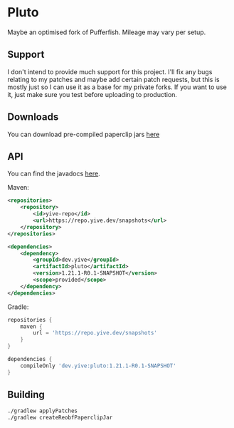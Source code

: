 # Pluto
Maybe an optimised fork of Pufferfish. Mileage may vary per setup.

## Support
I don't intend to provide much support for this project. I'll fix any bugs relating to my patches and maybe add certain patch requests, but this is mostly just so I can use it as a base for my private forks. If you want to use it, just make sure you test before uploading to production.

## Downloads
You can download pre-compiled paperclip jars [here](https://ci.yive.dev/job/Pluto/)

## API
You can find the javadocs [here](https://repo.yive.dev/javadoc/snapshots/dev/yive/pluto/pluto-api/1.20.4-R0.1-SNAPSHOT).

Maven:
```xml
<repositories>
    <repository>
        <id>yive-repo</id>
        <url>https://repo.yive.dev/snapshots</url>
    </repository>
</repositories>

<dependencies>
    <dependency>
        <groupId>dev.yive</groupId>
        <artifactId>pluto</artifactId>
        <version>1.21.1-R0.1-SNAPSHOT</version>
        <scope>provided</scope>
    </dependency>
</dependencies>
```
Gradle:
```groovy
repositories {
    maven {
        url = 'https://repo.yive.dev/snapshots'
    }
}

dependencies {
    compileOnly 'dev.yive:pluto:1.21.1-R0.1-SNAPSHOT'
}
```

## Building

```bash
./gradlew applyPatches
./gradlew createReobfPaperclipJar
```